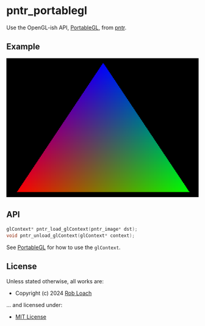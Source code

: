 # pntr_portablegl

Use the OpenGL-ish API, [PortableGL](https://github.com/rswinkle/PortableGL), from [pntr](https://github.com/robloach/pntr).

## Example

[![Example 2 Screenshot](examples/ex2.png)](examples/ex2.c)

## API

``` c
glContext* pntr_load_glContext(pntr_image* dst);
void pntr_unload_glContext(glContext* context);
```

See [PortableGL](https://github.com/rswinkle/PortableGL) for how to use the `glContext`.

## License

Unless stated otherwise, all works are:

- Copyright (c) 2024 [Rob Loach](https://robloach.net)

... and licensed under:

- [MIT License](LICENSE)

